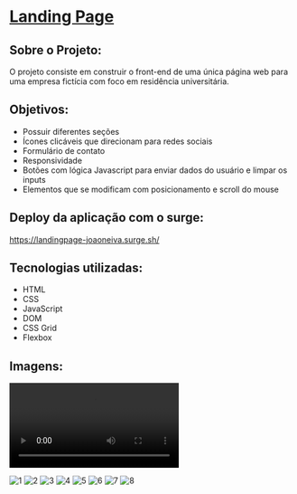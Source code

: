 # [Landing Page](https://landingpage-joaoneiva.surge.sh/)

## Sobre o Projeto:
O projeto consiste em construir o front-end de uma única página web para uma empresa fictícia com foco em residência universitária.

## Objetivos:
- Possuir diferentes seções
- Ícones clicáveis que direcionam para redes sociais
- Formulário de contato
- Responsividade
- Botões com lógica Javascript para enviar dados do usuário e limpar os inputs
- Elementos que se modificam com posicionamento e scroll do mouse

## Deploy da aplicação com o surge:
https://landingpage-joaoneiva.surge.sh/

## Tecnologias utilizadas:
- HTML
- CSS
- JavaScript
- DOM
- CSS Grid
- Flexbox

## Imagens:
<video src="./F4LIFE/imagens e icones/F4LIFE" autoplay loop > mensagem <video>

![1](https://user-images.githubusercontent.com/122841627/235406701-1453f696-ae0a-4295-931b-21586d5f1321.JPG)
![2](https://user-images.githubusercontent.com/122841627/235406704-6df7b26f-7f2e-439d-a520-665fc2fc9114.JPG)
![3](https://user-images.githubusercontent.com/122841627/235406705-d5016ecd-0f46-4aff-a1df-8366e0ec3688.JPG)
![4](https://user-images.githubusercontent.com/122841627/235406706-10c58fdd-fd32-4371-8fcd-21ecbd157e14.JPG)
![5](https://user-images.githubusercontent.com/122841627/235406707-012f6ea2-1f9d-428e-afb2-e005bb70bc55.JPG)
![6](https://user-images.githubusercontent.com/122841627/235406708-3288c569-16a5-4994-91c1-f2bc62a77b5c.JPG)
![7](https://user-images.githubusercontent.com/122841627/235406709-0a8ecd20-f513-47d7-84c3-73b4fb8ddc58.JPG)
![8](https://user-images.githubusercontent.com/122841627/235406711-8a0a49a1-6ec1-4b05-a782-3947fd3250c4.JPG)
